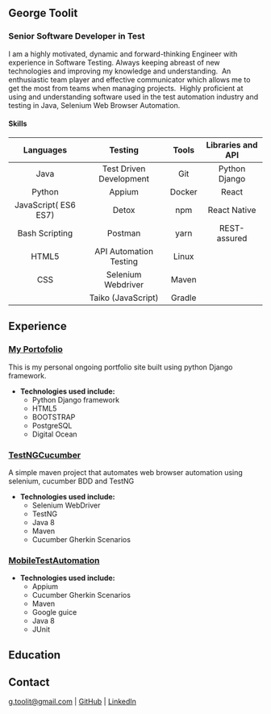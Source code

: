 ## George Toolit
### Senior Software Developer in Test


I am a highly motivated, dynamic and forward-thinking Engineer with experience in Software Testing. Always keeping abreast of new technologies and improving my knowledge and understanding.  An enthusiastic team player and effective communicator which allows me to get the most from teams when managing projects.  Highly proficient at using and understanding software used in the test automation industry and testing in Java, Selenium Web Browser Automation.

#### Skills

|        Languages       |        Testing           |      Tools        | Libraries and API |
|        :-----:         |        :-----:           |      :------:     |    :------:       |
| Java                   | Test Driven Development  |        Git        |    Python Django   |
| Python                 | Appium                   |       Docker      |    React          | 
|JavaScript( ES6 ES7)    | Detox                    |       npm         |    React Native   | 
|Bash Scripting          | Postman                  |       yarn        |    REST-assured   |
|HTML5                   | API Automation Testing   |      Linux        |                   |
|CSS                     | Selenium Webdriver       |       Maven       |
|                        | Taiko (JavaScript)       |      Gradle       |


## Experience

### [My Portofolio](http://georgetoolit.com/)

This is my personal ongoing portfolio site built using python Django framework. 
- **Technologies used include:**
  * Python Django framework
  * HTML5
  * BOOTSTRAP
  * PostgreSQL 
  * Digital Ocean

### [TestNGCucumber](https://github.com/georgetoolit1/TestNGCucumber)

A simple maven project that automates web browser automation using selenium, cucumber BDD and TestNG
- **Technologies used include:**
  * Selenium WebDriver
  * TestNG
  * Java 8
  * Maven
  * Cucumber Gherkin Scenarios
 
  
### [MobileTestAutomation](https://place.com)
- **Technologies used include:**
  * Appium
  * Cucumber Gherkin Scenarios
  * Maven
  * Google guice
  * Java 8
  * JUnit

## Education


## Contact

g.toolit@gmail.com | [GitHub](https://github.com/georgetoolit1) | [LinkedIn](https://www.linkedin.com/in/georgetoolit/) 